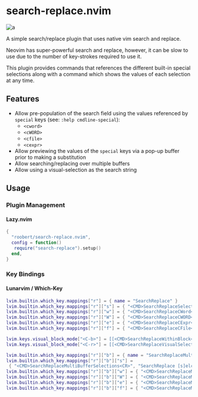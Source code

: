 # search-replace.nvim

![a](https://user-images.githubusercontent.com/226654/210119753-8951db87-e7e1-48c7-a75d-e3c5f222d702.gif)

A simple search/replace plugin that uses native vim search and replace.

Neovim has super-powerful search and replace, however, it can be slow to use due to the
number of key-strokes required to use it.

This plugin provides commands that references the different built-in special selections
along with a command which shows the values of each selection at any time.

## Features

* Allow pre-population of the search field using the values referenced by `special` keys (see: `:help cmdline-special`):
  * `<cword>`
  * `<cWORD>`
  * `<cfile>`
  * `<cexpr>`
* Allow previewing the values of the `special` keys via a pop-up buffer prior to making
  a substitution
* Allow searching/replacing over multiple buffers
* Allow using a visual-selection as the search string

## Usage

### Plugin Management

#### Lazy.nvim

``` lua
{
  "roobert/search-replace.nvim",
  config = function()
   require("search-replace").setup()
  end,
}
```

### Key Bindings

#### Lunarvim / Which-Key

``` lua
lvim.builtin.which_key.mappings["r"] = { name = "SearchReplace" }
lvim.builtin.which_key.mappings["r"]["s"] = { "<CMD>SearchReplaceSelections<CR>", "SearchReplace [s]elction list" }
lvim.builtin.which_key.mappings["r"]["w"] = { "<CMD>SearchReplaceCWord<CR>", "SearchReplace [w]ord" }
lvim.builtin.which_key.mappings["r"]["W"] = { "<CMD>SearchReplaceCWORD<CR>", "SearchReplace [W]ORD" }
lvim.builtin.which_key.mappings["r"]["e"] = { "<CMD>SearchReplaceCExpr<CR>", "SearchReplace [e]xpr" }
lvim.builtin.which_key.mappings["r"]["f"] = { "<CMD>SearchReplaceCFile<CR>", "SearchReplace [f]ile" }

lvim.keys.visual_block_mode["<C-b>"] = [[<CMD>SearchReplaceWithinBlock<CR>]]
lvim.keys.visual_block_mode["<C-r>"] = [[<CMD>SearchReplaceVisualSelection<CR>]]

lvim.builtin.which_key.mappings["r"]["b"] = { name = "SearchReplaceMultiBuffer" }
lvim.builtin.which_key.mappings["r"]["b"]["s"] =
 { "<CMD>SearchReplaceMultiBufferSelections<CR>", "SearchReplace [s]elction list" }
lvim.builtin.which_key.mappings["r"]["b"]["w"] = { "<CMD>SearchReplaceMultiBufferCWord<CR>", "SearchReplace [w]ord" }
lvim.builtin.which_key.mappings["r"]["b"]["W"] = { "<CMD>SearchReplaceMultiBufferCWORD<CR>", "SearchReplace [W]ORD" }
lvim.builtin.which_key.mappings["r"]["b"]["e"] = { "<CMD>SearchReplaceMultiBufferCExpr<CR>", "SearchReplace [e]xpr" }
lvim.builtin.which_key.mappings["r"]["b"]["f"] = { "<CMD>SearchReplaceMultiBufferCFile<CR>", "SearchReplace [f]ile" }
```
